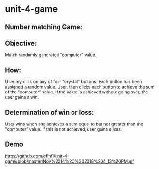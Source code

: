 # unit-4-game
## Number matching Game: 
## Objective: 
Match randomly generated "computer" value. 
## How: 
User my click on any of four "crystal" buttons. Each button has been assigned a random value. User, then clicks each button to achieve the sum of the "computer" value. If the value is achieved without going over, the user gains a win.
## Determination of win or loss: 
User wins when she achieves a sum equal to but not greater than the "computer" value. If this is not achieved, user gains a loss.

## Demo
https://github.com/efinfl/unit-4-game/blob/master/Nov%2014%2C%202018%204_13%20PM.gif
